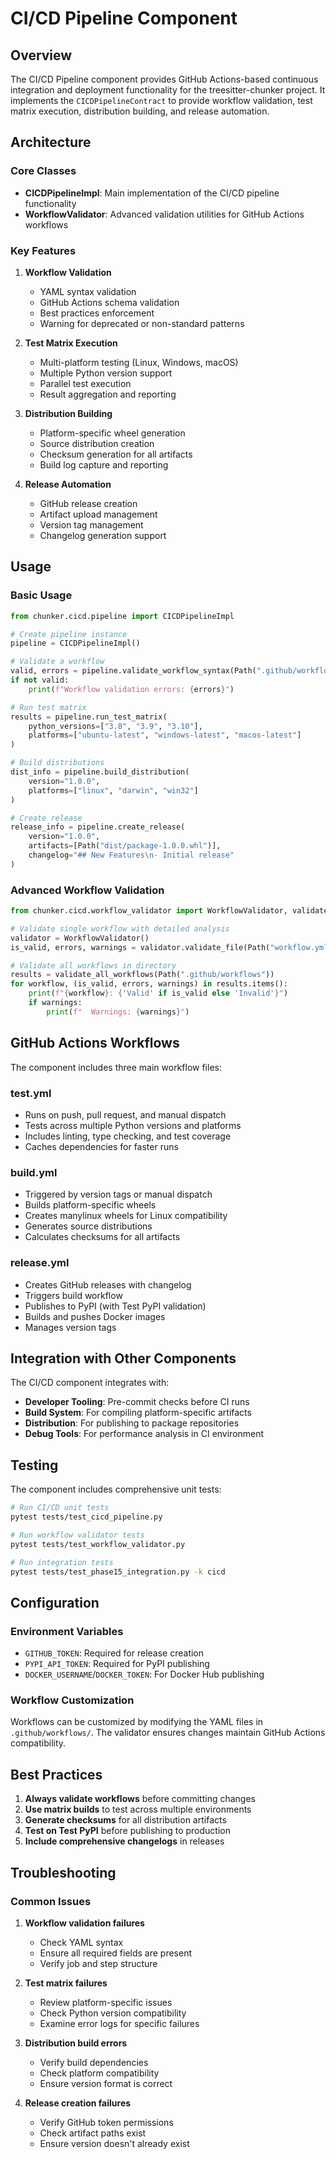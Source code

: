 # CI/CD Pipeline Component

## Overview

The CI/CD Pipeline component provides GitHub Actions-based continuous integration and deployment functionality for the treesitter-chunker project. It implements the `CICDPipelineContract` to provide workflow validation, test matrix execution, distribution building, and release automation.

## Architecture

### Core Classes

- **CICDPipelineImpl**: Main implementation of the CI/CD pipeline functionality
- **WorkflowValidator**: Advanced validation utilities for GitHub Actions workflows

### Key Features

1. **Workflow Validation**
   - YAML syntax validation
   - GitHub Actions schema validation
   - Best practices enforcement
   - Warning for deprecated or non-standard patterns

2. **Test Matrix Execution**
   - Multi-platform testing (Linux, Windows, macOS)
   - Multiple Python version support
   - Parallel test execution
   - Result aggregation and reporting

3. **Distribution Building**
   - Platform-specific wheel generation
   - Source distribution creation
   - Checksum generation for all artifacts
   - Build log capture and reporting

4. **Release Automation**
   - GitHub release creation
   - Artifact upload management
   - Version tag management
   - Changelog generation support

## Usage

### Basic Usage

```python
from chunker.cicd.pipeline import CICDPipelineImpl

# Create pipeline instance
pipeline = CICDPipelineImpl()

# Validate a workflow
valid, errors = pipeline.validate_workflow_syntax(Path(".github/workflows/test.yml"))
if not valid:
    print(f"Workflow validation errors: {errors}")

# Run test matrix
results = pipeline.run_test_matrix(
    python_versions=["3.8", "3.9", "3.10"],
    platforms=["ubuntu-latest", "windows-latest", "macos-latest"]
)

# Build distributions
dist_info = pipeline.build_distribution(
    version="1.0.0",
    platforms=["linux", "darwin", "win32"]
)

# Create release
release_info = pipeline.create_release(
    version="1.0.0",
    artifacts=[Path("dist/package-1.0.0.whl")],
    changelog="## New Features\n- Initial release"
)
```

### Advanced Workflow Validation

```python
from chunker.cicd.workflow_validator import WorkflowValidator, validate_all_workflows

# Validate single workflow with detailed analysis
validator = WorkflowValidator()
is_valid, errors, warnings = validator.validate_file(Path("workflow.yml"))

# Validate all workflows in directory
results = validate_all_workflows(Path(".github/workflows"))
for workflow, (is_valid, errors, warnings) in results.items():
    print(f"{workflow}: {'Valid' if is_valid else 'Invalid'}")
    if warnings:
        print(f"  Warnings: {warnings}")
```

## GitHub Actions Workflows

The component includes three main workflow files:

### test.yml
- Runs on push, pull request, and manual dispatch
- Tests across multiple Python versions and platforms
- Includes linting, type checking, and test coverage
- Caches dependencies for faster runs

### build.yml
- Triggered by version tags or manual dispatch
- Builds platform-specific wheels
- Creates manylinux wheels for Linux compatibility
- Generates source distributions
- Calculates checksums for all artifacts

### release.yml
- Creates GitHub releases with changelog
- Triggers build workflow
- Publishes to PyPI (with Test PyPI validation)
- Builds and pushes Docker images
- Manages version tags

## Integration with Other Components

The CI/CD component integrates with:

- **Developer Tooling**: Pre-commit checks before CI runs
- **Build System**: For compiling platform-specific artifacts
- **Distribution**: For publishing to package repositories
- **Debug Tools**: For performance analysis in CI environment

## Testing

The component includes comprehensive unit tests:

```bash
# Run CI/CD unit tests
pytest tests/test_cicd_pipeline.py

# Run workflow validator tests
pytest tests/test_workflow_validator.py

# Run integration tests
pytest tests/test_phase15_integration.py -k cicd
```

## Configuration

### Environment Variables

- `GITHUB_TOKEN`: Required for release creation
- `PYPI_API_TOKEN`: Required for PyPI publishing
- `DOCKER_USERNAME`/`DOCKER_TOKEN`: For Docker Hub publishing

### Workflow Customization

Workflows can be customized by modifying the YAML files in `.github/workflows/`. The validator ensures changes maintain GitHub Actions compatibility.

## Best Practices

1. **Always validate workflows** before committing changes
2. **Use matrix builds** to test across multiple environments
3. **Generate checksums** for all distribution artifacts
4. **Test on Test PyPI** before publishing to production
5. **Include comprehensive changelogs** in releases

## Troubleshooting

### Common Issues

1. **Workflow validation failures**
   - Check YAML syntax
   - Ensure all required fields are present
   - Verify job and step structure

2. **Test matrix failures**
   - Review platform-specific issues
   - Check Python version compatibility
   - Examine error logs for specific failures

3. **Distribution build errors**
   - Verify build dependencies
   - Check platform compatibility
   - Ensure version format is correct

4. **Release creation failures**
   - Verify GitHub token permissions
   - Check artifact paths exist
   - Ensure version doesn't already exist